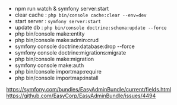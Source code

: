 - npm run watch & symfony server:start
- clear cache : `php bin/console cache:clear --env=dev`
- start server : `symfony server:start`
- update db : `php bin/console doctrine:schema:update --force`
- php bin/console make:entity
- php bin/console make:admin:crud
- symfony console doctrine:database:drop --force
- symfony console doctrine:migrations:migrate
- php bin/console make:migration
- symfony console make:auth
- php bin/console importmap:require
- php bin/console importmap:install

https://symfony.com/bundles/EasyAdminBundle/current/fields.html
https://github.com/EasyCorp/EasyAdminBundle/issues/4494